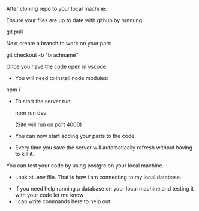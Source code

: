 After cloning repo to your local machine:

Ensure your files are up to date with github by runnung:

git pull
 
Next create a branch to work on your part:

git checkout -b "brachname"  

Once you have the code open in vscode:
- You will need to install node modules:

npm i

- To start the server run:

  npm run dev
  
  (Site will run on port 4000)
  
- You can now start adding your parts to the code.

- Every time you save the server will automatically refresh without having to kill it.

You can test your code by using postgre on your local machine.
- Look at .env file. That is how i am connecting to my local database.
* If you need help running a database on your local machine and testing it with your code let me know
* I can write commands here to help out.
